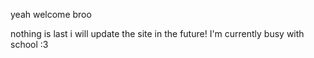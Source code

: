 yeah welcome broo

nothing is last i will update the site in the future! I'm currently busy with school :3
